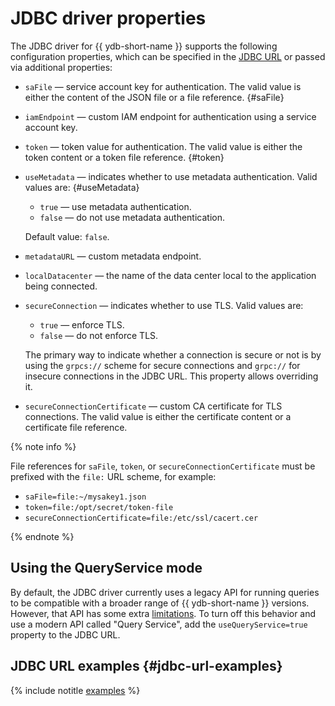 # JDBC driver properties

The JDBC driver for {{ ydb-short-name }} supports the following configuration properties, which can be specified in the [JDBC URL](#jdbc-url-examples) or passed via additional properties:

* `saFile` — service account key for authentication. The valid value is either the content of the JSON file or a file reference. {#saFile}

* `iamEndpoint` — custom IAM endpoint for authentication using a service account key.

* `token` — token value for authentication. The valid value is either the token content or a token file reference. {#token}

* `useMetadata` — indicates whether to use metadata authentication. Valid values are: {#useMetadata}

    - `true` — use metadata authentication.
    - `false` — do not use metadata authentication.

    Default value: `false`.

* `metadataURL` — custom metadata endpoint.

* `localDatacenter` — the name of the data center local to the application being connected.

* `secureConnection` — indicates whether to use TLS. Valid values are:

    - `true` — enforce TLS.
    - `false` — do not enforce TLS.

    The primary way to indicate whether a connection is secure or not is by using the `grpcs://` scheme for secure connections and `grpc://` for insecure connections in the JDBC URL. This property allows overriding it.

* `secureConnectionCertificate` — custom CA certificate for TLS connections. The valid value is either the certificate content or a certificate file reference.

{% note info %}

File references for `saFile`, `token`, or `secureConnectionCertificate` must be prefixed with the `file:` URL scheme, for example:

* `saFile=file:~/mysakey1.json`
* `token=file:/opt/secret/token-file`
* `secureConnectionCertificate=file:/etc/ssl/cacert.cer`

{% endnote %}

## Using the QueryService mode

By default, the JDBC driver currently uses a legacy API for running queries to be compatible with a broader range of {{ ydb-short-name }} versions. However, that API has some extra [limitations](../../../concepts/limits-ydb.md#query). To turn off this behavior and use a modern API called "Query Service", add the `useQueryService=true` property to the JDBC URL.

## JDBC URL examples {#jdbc-url-examples}

{% include notitle [examples](_includes/jdbc-url-examples.md) %}